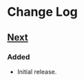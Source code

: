 # Change Log

## [Next][next]

### Added
- Initial release.

[next]: https://github.com/thasmo/vagrant.box/compare/da19beb5479033b82dd6dc1200bb0cf6724904c3...HEAD
